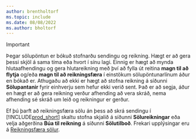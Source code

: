 ```yaml
---
author: brentholtorf
ms.topic: include
ms.date: 08/08/2022
ms.author: bholtorf
---
```

> [!IMPORTANT]
> Þegar sölupöntun er bókuð stofnarðu sendingu og reikning. Hægt er að gera þessi skjöl á sama tíma eða hvort í sínu lagi. Einnig er hægt að mynda hlutaafhendingu og gera hlutareikning með því að fylla út reitina **magn til að flytja** og/eða **magn til að reikningsfæra** í einstökum sölupöntunarlínum áður en bókað er. Athugaðu að ekki er hægt að stofna reikning á síðunni **Sölupantanir** fyrir einhverju sem hefur ekki verið sent. Það er að segja, áður en hægt er að gera reikning verður afhending að vera skráð, nema afhending sé skráð um leið og reikningur er gerður.
>
> Ef þú þarft að reikningsfæra sölu án þess að skrá sendingu í [!INCLUDE[prod_short](prod_short.md)] skaltu stofna skjalið á síðunni **Sölureikningar** eða velja aðgerðina **Búa til reikning** á síðunni **Sölutilboð**. Frekari upplýsingar eru á [Reikningsfæra sölur](../sales-how-invoice-sales.md).
